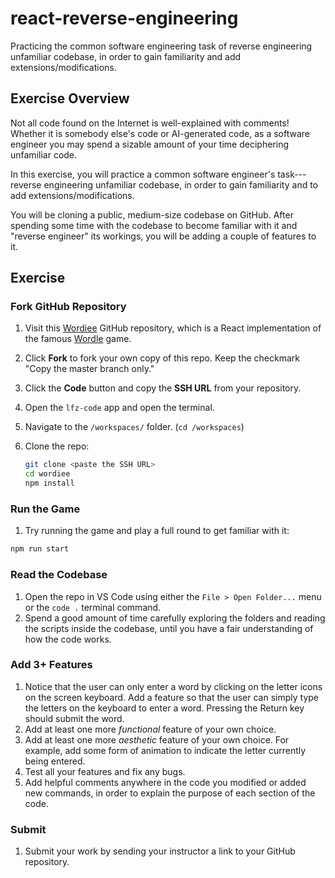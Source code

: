 # react-reverse-engineering

Practicing the common software engineering task of reverse engineering unfamiliar codebase, in order to gain familiarity and add extensions/modifications.

## Exercise Overview

Not all code found on the Internet is well-explained with comments! Whether it is somebody else's code or AI-generated code, as a software engineer you may spend a sizable amount of your time deciphering unfamiliar code.

In this exercise, you will practice a common software engineer's task---reverse engineering unfamiliar codebase, in order to gain familiarity and to add extensions/modifications.

You will be cloning a public, medium-size codebase on GitHub. After spending some time with the codebase to become familiar with it and "reverse engineer" its workings, you will be adding a couple of features to it.

## Exercise

### Fork GitHub Repository

1. Visit this [Wordiee](https://github.com/anhduy1202/wordiee) GitHub repository, which is a React implementation of the famous [Wordle](https://www.nytimes.com/games/wordle/index.html) game.

1. Click **Fork** to fork your own copy of this repo. Keep the checkmark "Copy the master branch only."

1. Click the **Code** button and copy the **SSH URL** from your repository.
1. Open the `lfz-code` app and open the terminal.
1. Navigate to the `/workspaces/` folder. (`cd /workspaces`)
1. Clone the repo:
   ```sh
   git clone <paste the SSH URL>
   cd wordiee
   npm install
   ```

### Run the Game

1. Try running the game and play a full round to get familiar with it:

```sh
npm run start
```

### Read the Codebase

1. Open the repo in VS Code using either the `File > Open Folder...` menu or the `code .` terminal command.
1. Spend a good amount of time carefully exploring the folders and reading the scripts inside the codebase, until you have a fair understanding of how the code works.

### Add 3+ Features

1. Notice that the user can only enter a word by clicking on the letter icons on the screen keyboard. Add a feature so that the user can simply type the letters on the keyboard to enter a word. Pressing the Return key should submit the word.
1. Add at least one more _functional_ feature of your own choice.
1. Add at least one more _aesthetic_ feature of your own choice. For example, add some form of animation to indicate the letter currently being entered.
1. Test all your features and fix any bugs.
1. Add helpful comments anywhere in the code you modified or added new commands, in order to explain the purpose of each section of the code.

### Submit

1. Submit your work by sending your instructor a link to your GitHub repository.
